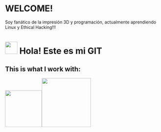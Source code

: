 # WELCOME!

Soy fanático de la impresión 3D y programación, actualmente aprendiendo Linux y Ethical Hacking!!!

<h1> <img src="https://media.giphy.com/media/SqBjjnQwMicwGRoIHA/giphy.gif" width="40px"> Hola! Este es mi GIT </h1>


## This is what I work with:
<img src="https://www.vectorlogo.zone/logos/arduino/arduino-ar21.svg" width="120px"><img src="https://uspto.report/TM/87049699/mark.png" width="160px">
